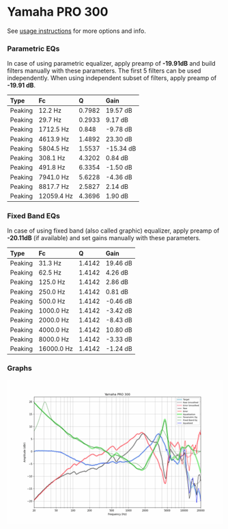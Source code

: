 # Yamaha PRO 300
See [usage instructions](https://github.com/jaakkopasanen/AutoEq#usage) for more options and info.

### Parametric EQs
In case of using parametric equalizer, apply preamp of **-19.91dB** and build filters manually
with these parameters. The first 5 filters can be used independently.
When using independent subset of filters, apply preamp of **-19.91 dB**.

| Type    | Fc         |      Q | Gain      |
|:--------|:-----------|:-------|:----------|
| Peaking | 12.2 Hz    | 0.7982 | 19.57 dB  |
| Peaking | 29.7 Hz    | 0.2933 | 9.17 dB   |
| Peaking | 1712.5 Hz  | 0.848  | -9.78 dB  |
| Peaking | 4613.9 Hz  | 1.4892 | 23.30 dB  |
| Peaking | 5804.5 Hz  | 1.5537 | -15.34 dB |
| Peaking | 308.1 Hz   | 4.3202 | 0.84 dB   |
| Peaking | 491.8 Hz   | 6.3354 | -1.50 dB  |
| Peaking | 7941.0 Hz  | 5.6228 | -4.36 dB  |
| Peaking | 8817.7 Hz  | 2.5827 | 2.14 dB   |
| Peaking | 12059.4 Hz | 4.3696 | 1.90 dB   |

### Fixed Band EQs
In case of using fixed band (also called graphic) equalizer, apply preamp of **-20.11dB**
(if available) and set gains manually with these parameters.

| Type    | Fc         |      Q | Gain     |
|:--------|:-----------|:-------|:---------|
| Peaking | 31.3 Hz    | 1.4142 | 19.46 dB |
| Peaking | 62.5 Hz    | 1.4142 | 4.26 dB  |
| Peaking | 125.0 Hz   | 1.4142 | 2.86 dB  |
| Peaking | 250.0 Hz   | 1.4142 | 0.81 dB  |
| Peaking | 500.0 Hz   | 1.4142 | -0.46 dB |
| Peaking | 1000.0 Hz  | 1.4142 | -3.42 dB |
| Peaking | 2000.0 Hz  | 1.4142 | -8.43 dB |
| Peaking | 4000.0 Hz  | 1.4142 | 10.80 dB |
| Peaking | 8000.0 Hz  | 1.4142 | -3.33 dB |
| Peaking | 16000.0 Hz | 1.4142 | -1.24 dB |

### Graphs
![](./Yamaha%20PRO%20300.png)